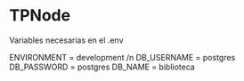 # TPNode

Variables necesarias en el .env

ENVIRONMENT = development /n
DB_USERNAME = postgres
DB_PASSWORD = postgres
DB_NAME = biblioteca
